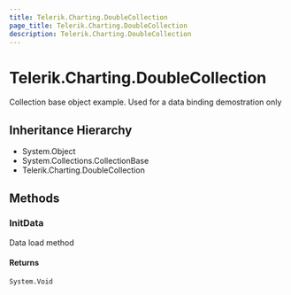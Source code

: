 ```yaml
---
title: Telerik.Charting.DoubleCollection
page_title: Telerik.Charting.DoubleCollection
description: Telerik.Charting.DoubleCollection
---
```


# Telerik.Charting.DoubleCollection

Collection base object example. Used for a data binding demostration only

## Inheritance Hierarchy

* System.Object
* System.Collections.CollectionBase
* Telerik.Charting.DoubleCollection

## Methods

###  InitData

Data load method

#### Returns

`System.Void` 


